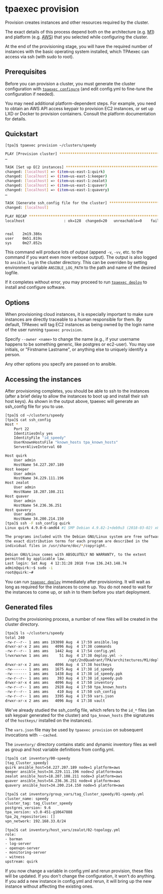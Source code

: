tpaexec provision
=================

Provision creates instances and other resources required by the cluster.

The exact details of this process depend both on
the architecture (e.g. [M1](architectures/M1.md))
and platform (e.g. [AWS](platforms/aws.md))
that you selected while configuring the cluster.

At the end of the provisioning stage, you will have the required number
of instances with the basic operating system installed, which TPAexec
can access via ssh (with sudo to root).

## Prerequisites

Before you can provision a cluster, you must generate the cluster
configuration with [``tpaexec configure``](tpaexec-configure.md)
(and edit config.yml to fine-tune the configuration if needed).

You may need additional platform-dependent steps. For example, you need
to obtain an AWS API access keypair to provision EC2 instances, or set
up LXD or Docker to provision containers. Consult the platform
documentation for details.

## Quickstart

```bash
[tpa]$ tpaexec provision ~/clusters/speedy

PLAY [Provision cluster] **********************************************************
…

TASK [Set up EC2 instances] *******************************************************
changed: [localhost] => (item=us-east-1:quirk)
changed: [localhost] => (item=us-east-1:keeper)
changed: [localhost] => (item=us-east-1:zealot)
changed: [localhost] => (item=us-east-1:quaver)
changed: [localhost] => (item=us-east-1:quavery)
…

TASK [Generate ssh_config file for the cluster] ***********************************
changed: [localhost]

PLAY RECAP ************************************************************************
localhost                  : ok=128  changed=20   unreachable=0    failed=0   


real    2m19.386s
user    0m51.819s
sys     0m27.852s
```

This command will produce lots of output (append ``-v``, ``-vv``, etc.
to the command if you want even more verbose output). The output is also
logged to ``ansible.log`` in the cluster directory. This can be overriden
by setting environment variable `ANSIBLE_LOG_PATH` to the path and name of
the desired logfile.

If it completes without error, you may proceed to run
[``tpaexec deploy``](tpaexec-deploy.md) to install and configure
software.

## Options

When provisioning cloud instances, it is especially important to make
sure instances are directly traceable to a human responsible for them.
By default, TPAexec will tag EC2 instances as being owned by the login
name of the user running ``tpaexec provision``.

Specify ``--owner <name>`` to change the name (e.g., if your username
happens to be something generic, like postgres or ec2-user). You may use
initials, or "Firstname Lastname", or anything else to uniquely identify
a person.

Any other options you specify are passed on to ansible.

## Accessing the instances

After provisioning completes, you should be able to ssh to the instances
(after a brief delay to allow the instances to boot up and install their
ssh host keys). As shown in the output above, tpaexec will generate an
ssh_config file for you to use.

```bash
[tpa]$ cd ~/clusters/speedy
[tpa]$ cat ssh_config
Host *
    Port 22
    IdentitiesOnly yes
    IdentityFile "id_speedy"
    UserKnownHostsFile "known_hosts tpa_known_hosts"
    ServerAliveInterval 60

Host quirk
    User admin
    HostName 54.227.207.189
Host keeper
    User admin
    HostName 34.229.111.196
Host zealot
    User admin
    HostName 18.207.108.211
Host quaver
    User admin
    HostName 54.236.36.251
Host quavery
    User admin
    HostName 34.200.214.150
[tpa]$ ssh -F ssh_config quirk
Linux quirk 4.9.0-6-amd64 #1 SMP Debian 4.9.82-1+deb9u3 (2018-03-02) x86_64

The programs included with the Debian GNU/Linux system are free software;
the exact distribution terms for each program are described in the
individual files in /usr/share/doc/*/copyright.

Debian GNU/Linux comes with ABSOLUTELY NO WARRANTY, to the extent
permitted by applicable law.
Last login: Sat Aug  4 12:31:28 2018 from 136.243.148.74
admin@quirk:~$ sudo -i
root@quirk:~# 
```

You can run [``tpaexec deploy``](tpaexec-deploy.md) immediately after
provisioning. It will wait as long as required for the instances to come
up. You do not need to wait for the instances to come up, or ssh in to
them before you start deployment.

## Generated files

During the provisioning process, a number of new files will be created
in the cluster directory.

```bash
[tpa]$ ls ~/clusters/speedy
total 240
-rw-r--r-- 1 ams ams 193098 Aug  4 17:59 ansible.log
drwxr-xr-x 2 ams ams   4096 Aug  4 17:38 commands
-rw-r--r-- 1 ams ams   1442 Aug  4 17:54 config.yml
lrwxrwxrwx 1 ams ams     51 Aug  4 17:38 deploy.yml -> 
                             /opt/2ndQuadrant/TPA/architectures/M1/deploy.yml
drwxr-xr-x 2 ams ams   4096 Aug  4 17:38 hostkeys
-rw------- 1 ams ams   1675 Aug  4 17:38 id_speedy
-rw------- 1 ams ams   1438 Aug  4 17:38 id_speedy.ppk
-rw-r--r-- 1 ams ams    393 Aug  4 17:38 id_speedy.pub
drwxr-xr-x 4 ams ams   4096 Aug  4 17:50 inventory
-rw-r--r-- 1 ams ams   2928 Aug  4 17:50 tpa_known_hosts
-rw-r--r-- 1 ams ams    410 Aug  4 17:50 ssh_config
-rw-r--r-- 1 ams ams   3395 Aug  4 17:59 vars.json
drwxr-xr-x 2 ams ams   4096 Aug  4 17:38 vault
```

We've already studied the ssh_config file, which refers to the ``id_*``
files (an ssh keypair generated for the cluster) and ``tpa_known_hosts``
(the signatures of the ``hostkeys/`` installed on the instances).

The ``vars.json`` file may be used by ``tpaexec provision`` on
subsequent invocations with ``--cached``.

The ``inventory/`` directory contains static and dynamic inventory files
as well as group and host variable definitions from config.yml.

```bash
[tpa]$ cat inventory/00-speedy
[tag_Cluster_speedy]
quirk ansible_host=54.227.207.189 node=1 platform=aws
keeper ansible_host=34.229.111.196 node=2 platform=aws
zealot ansible_host=18.207.108.211 node=3 platform=aws
quaver ansible_host=54.236.36.251 node=4 platform=aws
quavery ansible_host=34.200.214.150 node=5 platform=aws

[tpa]$ cat inventory/group_vars/tag_Cluster_speedy/01-speedy.yml 
cluster_name: speedy
cluster_tag: tag_Cluster_speedy
postgres_version: 9.6
tpa_version: v3.0-451-g10647888
tpa_2q_repositories: []
vpn_network: 192.168.33.0/24

[tpa]$ cat inventory/host_vars/zealot/02-topology.yml
role:
- barman
- log-server
- openvpn-server
- monitoring-server
- witness
upstream: quirk
```

If you now change a variable in config.yml and rerun provision, these
files will be updated. If you don't change the configuration, it won't
do anything. If you add a new instance in config.yml and rerun, it will
bring up the new instance without affecting the existing ones.
